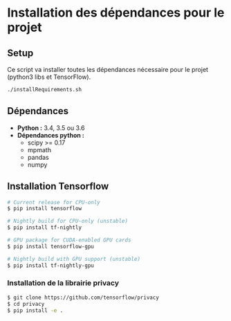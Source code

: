 # Installation des dépendances pour le projet
## Setup
Ce script va installer toutes les dépendances nécessaire pour le projet (python3 libs et TensorFlow).
```bash
./installRequirements.sh
```

## Dépendances
- **Python :** 3.4, 3.5 ou 3.6
- **Dépendances python :**
    - scipy >= 0.17
    - mpmath
    - pandas
    - numpy


## Installation Tensorflow
```bash
# Current release for CPU-only
$ pip install tensorflow

# Nightly build for CPU-only (unstable)
$ pip install tf-nightly

# GPU package for CUDA-enabled GPU cards
$ pip install tensorflow-gpu

# Nightly build with GPU support (unstable)
$ pip install tf-nightly-gpu
```

### Installation de la librairie privacy
```bash
$ git clone https://github.com/tensorflow/privacy
$ cd privacy
$ pip install -e .
```

